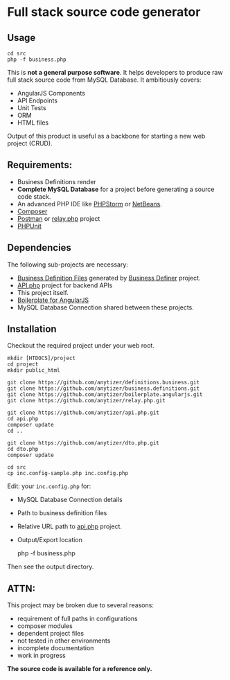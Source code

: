 # Full stack source code generator


## Usage

    cd src
    php -f business.php

This is **not a general purpose software**. It helps developers to produce raw full stack source code from MySQL Database. It ambitiously covers:
 - AngularJS Components
 - API Endpoints
 - Unit Tests
 - ORM
 - HTML files

Output of this product is useful as a backbone for starting a new web project (CRUD).


## Requirements:

* Business Definitions render
* __Complete MySQL Database__ for a project before generating a source code stack.
* An advanced PHP IDE like [PHPStorm](https://www.jetbrains.com/?from=anytizer) or [NetBeans](https://netbeans.org/).
* [Composer](https://getcomposer.org/)
* [Postman](https://www.getpostman.com/) or [relay.php](https://github.com/anytizer/relay.php) project
* [PHPUnit](https://phpunit.de/)


## Dependencies

The following sub-projects are necessary:

 * [Business Definition Files](https://github.com/anytizer/business.definitions) generated by [Business Definer](https://github.com/anytizer/definitions.business) project.
 * [API.php](https://github.com/anytizer/api.php) project for backend APIs
 * This project itself.
 * [Boilerplate for AngularJS](https://github.com/anytizer/boilerplate.angularjs)
 * MySQL Database Connection shared between these projects.


## Installation

Checkout the required project under your web root.

    mkdir [HTDOCS]/project
    cd project
    mkdir public_html
    
    git clone https://github.com/anytizer/definitions.business.git
    git clone https://github.com/anytizer/business.definitions.git
    git clone https://github.com/anytizer/boilerplate.angularjs.git
    git clone https://github.com/anytizer/relay.php.git
    
    git clone https://github.com/anytizer/api.php.git
    cd api.php
    composer update
    cd ..

    git clone https://github.com/anytizer/dto.php.git
    cd dto.php
    composer update

    cd src
    cp inc.config-sample.php inc.config.php


Edit: your `inc.config.php` for:

 * MySQL Database Connection details
 * Path to business definition files
 * Relative URL path to [api.php](https://github.com/anytizer/api.php) project.
 * Output/Export location


    php -f business.php

     
Then see the output directory.


## ATTN:

This project may be broken due to several reasons:
 - requirement of full paths in configurations
 - composer modules
 - dependent project files
 - not tested in other environments
 - incomplete documentation
 - work in progress

**The source code is available for a reference only.**
